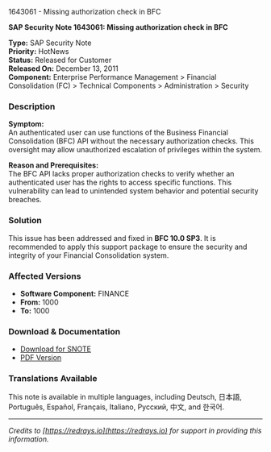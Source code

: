 1643061 - Missing authorization check in BFC

**SAP Security Note 1643061: Missing authorization check in BFC**

**Type:** SAP Security Note  
**Priority:** HotNews  
**Status:** Released for Customer  
**Released On:** December 13, 2011  
**Component:** Enterprise Performance Management > Financial Consolidation (FC) > Technical Components > Administration > Security  

### **Description**

**Symptom:**  
An authenticated user can use functions of the Business Financial Consolidation (BFC) API without the necessary authorization checks. This oversight may allow unauthorized escalation of privileges within the system.

**Reason and Prerequisites:**  
The BFC API lacks proper authorization checks to verify whether an authenticated user has the rights to access specific functions. This vulnerability can lead to unintended system behavior and potential security breaches.

### **Solution**

This issue has been addressed and fixed in **BFC 10.0 SP3**. It is recommended to apply this support package to ensure the security and integrity of your Financial Consolidation system.

### **Affected Versions**

- **Software Component:** FINANCE  
- **From:** 1000  
- **To:** 1000  

### **Download & Documentation**

- [Download for SNOTE](https://notesdownloads.sap.com/note/0040000017327262017)  
- [PDF Version](https://userapps.support.sap.com/sap/support/sfm/notes/print/0001643061?language=en-US&token=CF951316AC786283BF2B88ADA398473B)

### **Translations Available**

This note is available in multiple languages, including Deutsch, 日本語, Português, Español, Français, Italiano, Русский, 中文, and 한국어.

---

*Credits to [https://redrays.io](https://redrays.io) for support in providing this information.*